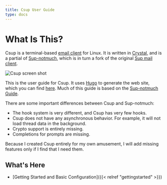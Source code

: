 ```yaml
---
title: Csup User Guide
type: docs
---
```


# What Is This?

Csup is a terminal-based [email client](https://www.bloovis.com/cgit/csup/) for Linux.
It is written in [Crystal](https://crystal-lang.org/), and is a partial of
[Sup-notmuch](https://www.bloovis.com/cgit/sup-notmuch/), which is in turn
a fork of the original [Sup mail client](https://github.com/sup-heliotrope/sup).

![Csup screen shot](/csupguide/images/csup-screen-shot.png)

This is the user guide for Csup.
It uses [Hugo](https://gohugo.io/) to generate the web site, which you can find
[here](https://www.bloovis.com/csupguide/).
Much of this guide is based on the [Sup-notmuch Guide](https://www.bloovis.com/supguide/).

There are some important differences between Csup and Sup-notmuch:

* The hook system is very different, and Csup has very few hooks.
* Csup does not have any asynchronous behavior.  For example, it will not load
thread data in the background.
* Crypto support is entirely missing.
* Completions for prompts are missing.

Because I created Csup entirely for my own amusement, I will add missing features
only if I find that I need them.

## What's Here

* [Getting Started and Basic Configuration]({{< relref "gettingstarted" >}})
